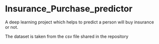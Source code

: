 # Insurance_Purchase_predictor

A deep learning project which helps to predict a person will buy insurance or not.

The dataset is taken from the csv file shared in the repository
